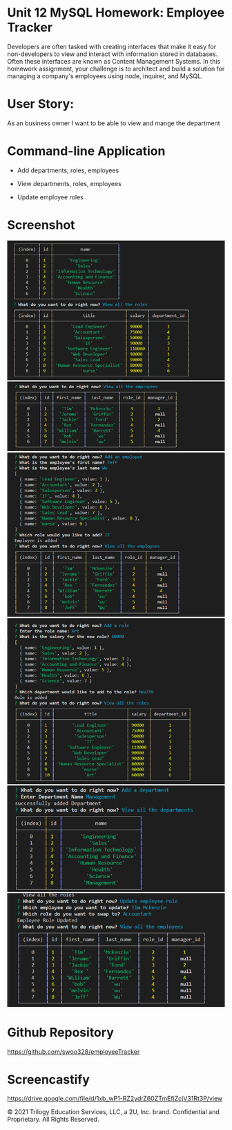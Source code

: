 # Unit 12 MySQL Homework: Employee Tracker

Developers are often tasked with creating interfaces that make it easy for non-developers to view and interact with information stored in databases. Often these interfaces are known as Content Management Systems. In this homework assignment, your challenge is to architect and build a solution for managing a company's employees using node, inquirer, and MySQL.

# User Story:
As an business owner I want to be able to view and mange the department

# Command-line Application
* Add departments, roles, employees

* View departments, roles, employees

* Update employee roles

# Screenshot
![](screenshot1.PNG)
![](screenshot2.PNG)
![](screenshot3.PNG)
![](screenshot4.PNG)
![](screenshot5.PNG)
![](screenshot6.PNG)


# Github Repository 
https://github.com/swoo328/employeeTracker

# Screencastify
https://drive.google.com/file/d/1xb_wP1-RZ2ydrZ60ZTmEfiZcjV31Rt3P/view

© 2021 Trilogy Education Services, LLC, a 2U, Inc. brand. Confidential and Proprietary. All Rights Reserved.

